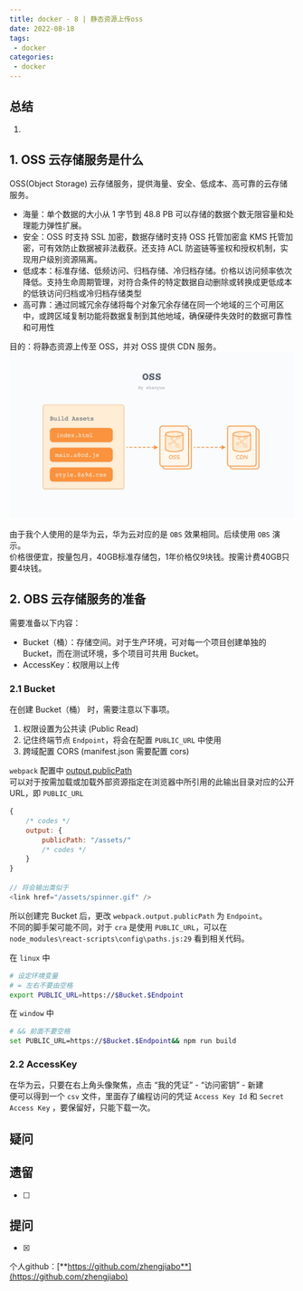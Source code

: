 ```yaml
---
title: docker - 8 | 静态资源上传oss
date: 2022-08-18
tags:
 - docker
categories: 
 - docker
---
```

 

## 总结
1.  




## 1. OSS 云存储服务是什么
OSS(Object Storage) 云存储服务，提供海量、安全、低成本、高可靠的云存储服务。       
- 海量：单个数据的大小从 1 字节到 48.8 PB 可以存储的数据个数无限容量和处理能力弹性扩展。 
- 安全：OSS 时支持 SSL 加密，数据存储时支持 OSS 托管加密盒 KMS 托管加密，可有效防止数据被非法截获。还支持 ACL 防盗链等鉴权和授权机制，实现用户级别资源隔离。 
- 低成本：标准存储、低频访问、归档存储、冷归档存储。价格以访问频率依次降低。支持生命周期管理，对符合条件的特定数据自动删除或转换成更低成本的低铁访问归档或冷归档存储类型   
- 高可靠：通过同城冗余存储将每个对象冗余存储在同一个地域的三个可用区中，或跨区域复制功能将数据复制到其他地域，确保硬件失效时的数据可靠性和可用性      


目的：将静态资源上传至 OSS，并对 OSS 提供 CDN 服务。 
![](./220818/1.png)  

由于我个人使用的是华为云，华为云对应的是 `OBS` 效果相同。后续使用 `OBS` 演示。            
价格很便宜，按量包月，40GB标准存储包，1年价格仅9块钱。按需计费40GB只要4块钱。    


## 2. OBS 云存储服务的准备
需要准备以下内容：
- Bucket（桶）：存储空间。对于生产环境，可对每一个项目创建单独的 Bucket，而在测试环境，多个项目可共用 Bucket。
- AccessKey：权限用以上传


### 2.1 Bucket
在创建 Bucket（桶） 时，需要注意以下事项。
1. 权限设置为公共读 (Public Read)
2. 记住终端节点 `Endpoint`，将会在配置 `PUBLIC_URL` 中使用
3. 跨域配置 CORS (manifest.json 需要配置 cors)
   
`webpack` 配置中 [output.publicPath](https://www.webpackjs.com/configuration/output/#output-publicpath)          
可以对于按需加载或加载外部资源指定在浏览器中所引用的此输出目录对应的公开 URL，即 `PUBLIC_URL`
```javascript
{   
    /* codes */
    output: {
        publicPath: "/assets/"
        /* codes */
    }
}

// 将会输出类似于
<link href="/assets/spinner.gif" />
```

所以创建完 Bucket 后，更改 `webpack.output.publicPath` 为 `Endpoint`。      
不同的脚手架可能不同，对于 `cra` 是使用 `PUBLIC_URL`，可以在 `node_modules\react-scripts\config\paths.js:29` 看到相关代码。    

在 `linux` 中
```bash
# 设定环境变量
# = 左右不要由空格
export PUBLIC_URL=https://$Bucket.$Endpoint
```

在 `window` 中
```bash
# && 前面不要空格
set PUBLIC_URL=https://$Bucket.$Endpoint&& npm run build
```



### 2.2 AccessKey
在华为云，只要在右上角头像聚焦，点击 “我的凭证” - “访问密钥” - 新建         
便可以得到一个 `csv` 文件，里面存了编程访问的凭证 `Access Key Id` 和 `Secret Access Key` ，要保留好，只能下载一次。




## 疑问







## 遗留
- [ ] 



## 提问
- [x] 

个人github：[**https://github.com/zhengjiabo**](https://github.com/zhengjiabo) 
